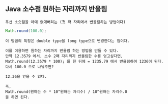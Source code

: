 ## Java 소수점 원하는 자리까지 반올림

    우선 소숫점을 아예 없애버리는 (첫 째 자리에서 반올림하는 방법이다)

```java
Math.round(100.0);
```

    이 방법의 특징은 double type을 long type으로 변경한다는 점이다.

    이를 이용하면 원하는 자리까지 반올림 하는 방법을 만들 수 있다.
    만약 12.3579 에서, 소수 2째 자리까지 반올림한 수를 얻고싶다면,
    Math.round(12.3579 * 100); 를 한 뒤에 = 1235.79 에서 반올림하여 1236이 된다.
    다시 100.0 으로 나눠주면?

    12.36을 얻을 수 있다.

    즉,
    Math.round(원하는 수 * 10^원하는 자리수) / 10^원하는 자리수.0
    을 하면 된다.
